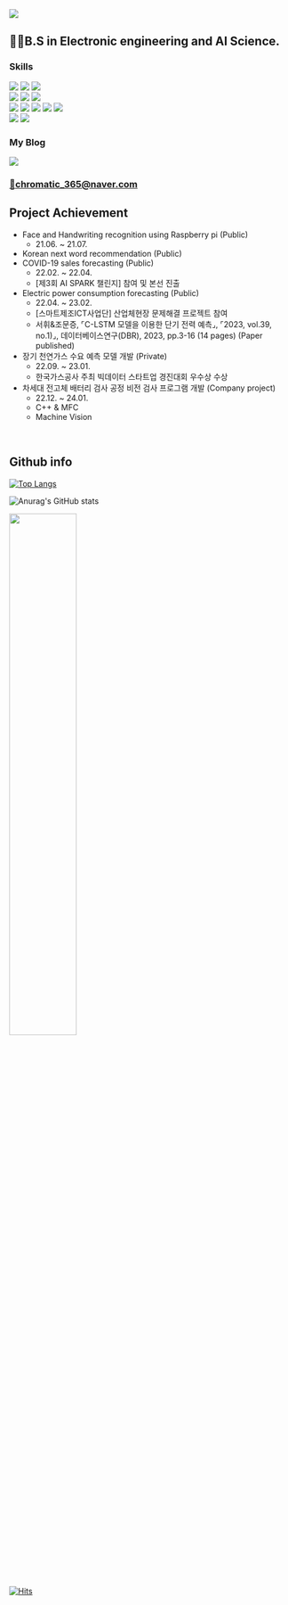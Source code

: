 <!--
<div align="center">
-->

<img src="https://capsule-render.vercel.app/api?type=waving&color=gradient&&animation=fadeIn&height=300&section=header&text=Chromatic-Hwi&fontSize=90" />


## 👨‍🎓B.S in Electronic engineering and AI Science.


### Skills
<img src="https://img.shields.io/badge/Google Colab-F9AB00?style=square&logo=Google Colab&logoColor=white"/><a>
<img src="https://img.shields.io/badge/Jupyter-F37626?style=square&logo=Jupyter&logoColor=white"/>
<img src="https://img.shields.io/badge/Visual Studio-5C2D91?style=square&logo=Visual Studio&logoColor=white"/><br/>
<img src="https://img.shields.io/badge/Python-3776AB?style=square&logo=Python&logoColor=white"/>
<img src="https://img.shields.io/badge/c++-%2300599C?style=square&logo=C%2B%2B&logoColor=white"/>
<img src="https://img.shields.io/badge/markdown-%23000000.svg?style=squaree&logo=markdown&logoColor=white"/><br/>
<img src="https://img.shields.io/badge/TensorFlow-FF6F00?style=square&logo=TensorFlow&logoColor=white"/>
<img src="https://img.shields.io/badge/PyTorch-EE4C2C?style=square&logo=pytorch&logoColor=white"/>
<img src="https://img.shields.io/badge/NumPy-013243?style=square&logo=NumPy&logoColor=white"/>
<img src="https://img.shields.io/badge/pandas-150458?style=square&logo=Pandas&logoColor=white"/>
<img src="https://img.shields.io/badge/Keras-D00000?style=square&logo=Keras&logoColor=white"/>
<br/>
<img src="https://img.shields.io/badge/Arduino-00979D?style=square&logo=Arduino&logoColor=white"/>
<img src="https://img.shields.io/badge/Raspberry Pi-A22846?style=square&logo=Raspberry Pi&logoColor=white"/>
  
### My Blog
<a href="https://blog.naver.com/chromatic_365" target="_blank"><img src="https://img.shields.io/badge/Tech Blog-03C75A?style=flat-square&logo=Naver&logoColor=white" />
  
### 📧chromatic_365@naver.com
  
## Project Achievement 
- Face and Handwriting recognition using Raspberry pi (Public)
  - 21.06. ~ 21.07.
- Korean next word recommendation (Public)
- COVID-19 sales forecasting (Public)
  - 22.02. ~ 22.04.
  - [제3회 AI SPARK 챌린지] 참여 및 본선 진출
- Electric power consumption forecasting (Public)
  - 22.04. ~ 23.02.
  - [스마트제조ICT사업단] 산업체현장 문제해결 프로젝트 참여
  - 서휘&조문증, ⌜C-LSTM 모델을 이용한 단기 전력 예측⌟, ⌜2023, vol.39, no.1)⌟, 데이터베이스연구(DBR), 2023, pp.3-16 (14 pages) (Paper published)
- 장기 천연가스 수요 예측 모델 개발 (Private)
  - 22.09. ~ 23.01.
  - 한국가스공사 주최 빅데이터 스타트업 경진대회 우수상 수상
- 차세대 전고체 배터리 검사 공정 비전 검사 프로그램 개발 (Company project)
  - 22.12. ~ 24.01.
  - C++ & MFC
  - Machine Vision
<br/>

## Github info
[![Top Langs](https://github-readme-stats.vercel.app/api/top-langs/?username=Chromatic-Hwi&layout=compact)](https://github.com/anuraghazra/github-readme-stats)
  
![Anurag's GitHub stats](https://github-readme-stats.vercel.app/api?username=Chromatic-Hwi&include_all_commits&count_private=False&hide=issues,prs&show_icons=true&theme=tokyonight)
  
<img width="49%" src="https://user-images.githubusercontent.com/89522246/196697423-96ac076a-2b91-4b63-a805-19ee08a28827.gif"/>
 
[![Hits](https://hits.seeyoufarm.com/api/count/incr/badge.svg?url=https%3A%2F%2Fgithub.com%2FChromatic-Hwi&count_bg=%2379C83D&title_bg=%238E4AE1&icon=github.svg&icon_color=%23393737&title=Visitor&edge_flat=false)](https://hits.seeyoufarm.com)



<!--
</div>
-->
